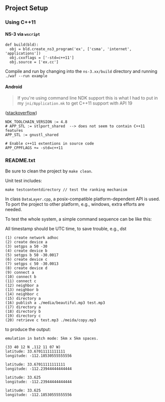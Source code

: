 ## Project Setup
### Using C++11
#### NS-3 via `wscript`

    def build(bld):
      obj = bld.create_ns3_program('ex', ['csma', 'internet', 'applications'])
      obj.cxxflags = ['-std=c++11']
      obj.source = ['ex.cc']
        
Compile and run by changing into the `ns-3.xx/build` directory and running
`./waf --run example`

#### Android
> If you're using command line NDK support this is what I had to put in my
> `jni/Application.mk` to get C++11 support with API 19

([stackoverflow](http://stackoverflow.com/a/21386866))

    NDK_TOOLCHAIN_VERSION := 4.8
    # APP_STL := stlport_shared  --> does not seem to contain C++11 features
    APP_STL := gnustl_shared
    
    # Enable c++11 extentions in source code
    APP_CPPFLAGS += -std=c++11


### README.txt

Be sure to clean the project by `make clean`.

Unit test includes:

    make testcontentdirectory // test the ranking mechanism

In class `DataLayer.cpp`, a posix-compatible platform-dependent API is used. To
port the project to other platform, e.g., windows, extra efforts are needed.

To test the whole system, a simple command sequence can be like this:

All timestamp should be UTC time, to save trouble, e.g., dst

    (1) create network adhoc
    (2) create device a
    (3) setgps a 50 -30
    (4) create device b
    (5) setgps b 50 -30.0017
    (6) create device c
    (7) setgps c 50 -30.0013
    (8) create device d
    (9) connect a
    (10) connect b
    (11) connect c
    (12) neighbor a
    (13) neighbor b
    (14) neighbor c
    (15) directory a
    (16) publish a ./media/beautiful.mp3 test.mp3
    (17) directory a
    (18) directory b
    (19) directory c
    (20) retrieve c test.mp3 ./meida/copy.mp3

to produce the output:

    emulation in batch mode: 5km x 5km spaces.
    
    (33 40 12 N ,112 11 07 W)
    latitude: 33.67011111111111
    longitude: -112.18530555555556
    
    latitude: 33.67011111111111
    longitude: -112.23944444444444
    
    latitude: 33.625
    longitude: -112.23944444444444
    
    latitude: 33.625
    longitude: -112.18530555555556
